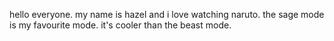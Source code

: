 hello everyone. my name is hazel and i love watching naruto. the sage mode is my favourite mode. it's cooler than the beast mode.
